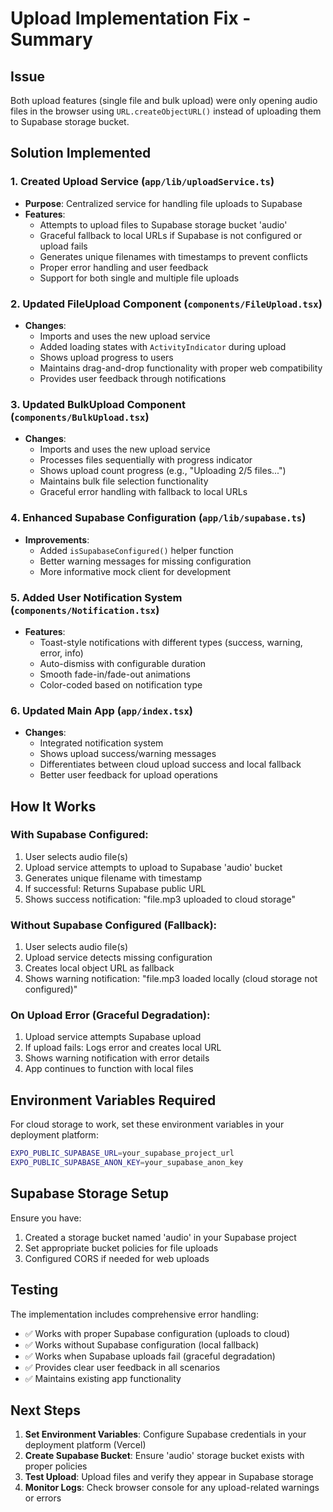 # Upload Implementation Fix - Summary

## Issue
Both upload features (single file and bulk upload) were only opening audio files in the browser using `URL.createObjectURL()` instead of uploading them to Supabase storage bucket.

## Solution Implemented

### 1. Created Upload Service (`app/lib/uploadService.ts`)
- **Purpose**: Centralized service for handling file uploads to Supabase
- **Features**:
  - Attempts to upload files to Supabase storage bucket 'audio'
  - Graceful fallback to local URLs if Supabase is not configured or upload fails
  - Generates unique filenames with timestamps to prevent conflicts
  - Proper error handling and user feedback
  - Support for both single and multiple file uploads

### 2. Updated FileUpload Component (`components/FileUpload.tsx`)
- **Changes**:
  - Imports and uses the new upload service
  - Added loading states with `ActivityIndicator` during upload
  - Shows upload progress to users
  - Maintains drag-and-drop functionality with proper web compatibility
  - Provides user feedback through notifications

### 3. Updated BulkUpload Component (`components/BulkUpload.tsx`)
- **Changes**:
  - Imports and uses the new upload service
  - Processes files sequentially with progress indicator
  - Shows upload count progress (e.g., "Uploading 2/5 files...")
  - Maintains bulk file selection functionality
  - Graceful error handling with fallback to local URLs

### 4. Enhanced Supabase Configuration (`app/lib/supabase.ts`)
- **Improvements**:
  - Added `isSupabaseConfigured()` helper function
  - Better warning messages for missing configuration
  - More informative mock client for development

### 5. Added User Notification System (`components/Notification.tsx`)
- **Features**:
  - Toast-style notifications with different types (success, warning, error, info)
  - Auto-dismiss with configurable duration
  - Smooth fade-in/fade-out animations
  - Color-coded based on notification type

### 6. Updated Main App (`app/index.tsx`)
- **Changes**:
  - Integrated notification system
  - Shows upload success/warning messages
  - Differentiates between cloud upload success and local fallback
  - Better user feedback for upload operations

## How It Works

### With Supabase Configured:
1. User selects audio file(s)
2. Upload service attempts to upload to Supabase 'audio' bucket
3. Generates unique filename with timestamp
4. If successful: Returns Supabase public URL
5. Shows success notification: "file.mp3 uploaded to cloud storage"

### Without Supabase Configured (Fallback):
1. User selects audio file(s)
2. Upload service detects missing configuration
3. Creates local object URL as fallback
4. Shows warning notification: "file.mp3 loaded locally (cloud storage not configured)"

### On Upload Error (Graceful Degradation):
1. Upload service attempts Supabase upload
2. If upload fails: Logs error and creates local URL
3. Shows warning notification with error details
4. App continues to function with local files

## Environment Variables Required

For cloud storage to work, set these environment variables in your deployment platform:

```bash
EXPO_PUBLIC_SUPABASE_URL=your_supabase_project_url
EXPO_PUBLIC_SUPABASE_ANON_KEY=your_supabase_anon_key
```

## Supabase Storage Setup

Ensure you have:
1. Created a storage bucket named 'audio' in your Supabase project
2. Set appropriate bucket policies for file uploads
3. Configured CORS if needed for web uploads

## Testing

The implementation includes comprehensive error handling:
- ✅ Works with proper Supabase configuration (uploads to cloud)
- ✅ Works without Supabase configuration (local fallback)
- ✅ Works when Supabase uploads fail (graceful degradation)
- ✅ Provides clear user feedback in all scenarios
- ✅ Maintains existing app functionality

## Next Steps

1. **Set Environment Variables**: Configure Supabase credentials in your deployment platform (Vercel)
2. **Create Supabase Bucket**: Ensure 'audio' storage bucket exists with proper policies
3. **Test Upload**: Upload files and verify they appear in Supabase storage
4. **Monitor Logs**: Check browser console for any upload-related warnings or errors
